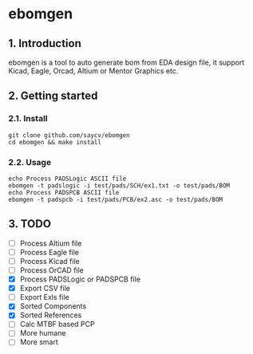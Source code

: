 # ebomgen

## 1. Introduction

ebomgen is a tool to auto generate bom from EDA design file, it support Kicad, Eagle, Orcad, Altium or Mentor Graphics etc.

## 2. Getting started

### 2.1. Install

```BATCH
git clone github.com/saycv/ebomgen
cd ebomgen && make install
```

### 2.2. Usage

```BATCH
echo Process PADSLogic ASCII file
ebomgen -t padslogic -i test/pads/SCH/ex1.txt -o test/pads/BOM
echo Process PADSPCB ASCII file
ebomgen -t padspcb -i test/pads/PCB/ex2.asc -o test/pads/BOM
```

## 3. TODO

- [ ] Process Altium file
- [ ] Process Eagle file
- [ ] Process Kicad file
- [ ] Process OrCAD file
- [x] Process PADSLogic or PADSPCB file
- [x] Export CSV file
- [ ] Export Exls file
- [x] Sorted Components
- [x] Sorted References
- [ ] Calc MTBF based PCP
- [ ] More humane
- [ ] More smart
